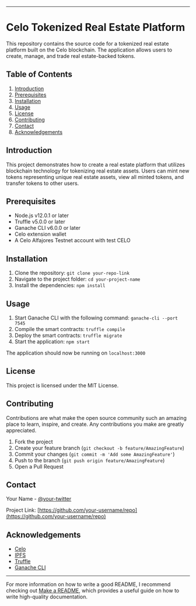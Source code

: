 
---

# Celo Tokenized Real Estate Platform

This repository contains the source code for a tokenized real estate platform built on the Celo blockchain. The application allows users to create, manage, and trade real estate-backed tokens.

## Table of Contents

1. [Introduction](#introduction)
2. [Prerequisites](#prerequisites)
3. [Installation](#installation)
4. [Usage](#usage)
5. [License](#license)
6. [Contributing](#contributing)
7. [Contact](#contact)
8. [Acknowledgements](#acknowledgements)

## Introduction

This project demonstrates how to create a real estate platform that utilizes blockchain technology for tokenizing real estate assets. Users can mint new tokens representing unique real estate assets, view all minted tokens, and transfer tokens to other users.

## Prerequisites

- Node.js v12.0.1 or later
- Truffle v5.0.0 or later
- Ganache CLI v6.0.0 or later
- Celo extension wallet
- A Celo Alfajores Testnet account with test CELO

## Installation

1. Clone the repository: `git clone your-repo-link`
2. Navigate to the project folder: `cd your-project-name`
3. Install the dependencies: `npm install`

## Usage

1. Start Ganache CLI with the following command: `ganache-cli --port 7545`
2. Compile the smart contracts: `truffle compile`
3. Deploy the smart contracts: `truffle migrate`
4. Start the application: `npm start`

The application should now be running on `localhost:3000`

## License

This project is licensed under the MIT License.

## Contributing

Contributions are what make the open source community such an amazing place to learn, inspire, and create. Any contributions you make are greatly appreciated.

1. Fork the project
2. Create your feature branch (`git checkout -b feature/AmazingFeature`)
3. Commit your changes (`git commit -m 'Add some AmazingFeature'`)
4. Push to the branch (`git push origin feature/AmazingFeature`)
5. Open a Pull Request

## Contact

Your Name - [@your-twitter](https://twitter.com/your-twitter)

Project Link: [https://github.com/your-username/repo](https://github.com/your-username/repo)

## Acknowledgements

- [Celo](https://celo.org/)
- [IPFS](https://ipfs.io/)
- [Truffle](https://www.trufflesuite.com/)
- [Ganache CLI](https://www.trufflesuite.com/ganache)

---

For more information on how to write a good README, I recommend checking out [Make a README](https://www.makeareadme.com/), which provides a useful guide on how to write high-quality documentation.
